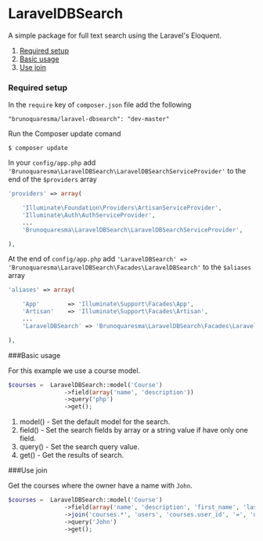 LaravelDBSearch
===============

A simple package for full text search using the Laravel's Eloquent.

1. [Required setup](#required-setup)
2. [Basic usage](#basic-usage)
3. [Use join](#use-join)

### Required setup

In the `require` key of `composer.json` file add the following

    "brunoquaresma/laravel-dbsearch": "dev-master"

Run the Composer update comand

    $ composer update

In your `config/app.php` add `'Brunoquaresma\LaravelDBSearch\LaravelDBSearchServiceProvider'` to the end of the `$providers` array

```php
'providers' => array(

    'Illuminate\Foundation\Providers\ArtisanServiceProvider',
    'Illuminate\Auth\AuthServiceProvider',
    ...
    'Brunoquaresma\LaravelDBSearch\LaravelDBSearchServiceProvider',

),
```

At the end of `config/app.php` add `'LaravelDBSearch' => 'Brunoquaresma\LaravelDBSearch\Facades\LaravelDBSearch'` to the `$aliases` array

```php
'aliases' => array(

    'App'        => 'Illuminate\Support\Facades\App',
    'Artisan'    => 'Illuminate\Support\Facades\Artisan',
    ...
    'LaravelDBSearch' => 'Brunoquaresma\LaravelDBSearch\Facades\LaravelDBSearch'

),
```

###Basic usage

For this example we use a course model.

```php
$courses =  LaravelDBSearch::model('Course')			
				->field(array('name', 'description'))
				->query('php')
				->get();
```

1. model() - Set the default model for the search.
2. field() - Set the search fields by array or a string value if have only one field.
3. query() - Set the search query value.
4. get()   - Get the results of search.

###Use join

Get the courses where the owner have a name with `John`.

```php
$courses =  LaravelDBSearch::model('Course')			
				->field(array('name', 'description', 'first_name', 'last_name', 'username'))
				->join('courses.*', 'users', 'courses.user_id', '=', 'users.id')
				->query('John')
				->get();
```







